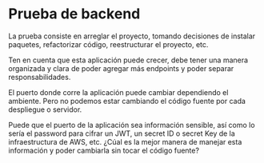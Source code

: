 # Prueba de backend

La prueba consiste en arreglar el proyecto, tomando decisiones de instalar paquetes, refactorizar código, reestructurar el proyecto, etc.

Ten en cuenta que esta aplicación puede crecer, debe tener una manera organizada y clara de poder agregar más endpoints y poder separar responsabilidades.

El puerto donde corre la aplicación puede cambiar dependiendo el ambiente. Pero no podemos estar cambiando el código fuente por cada despliegue o servidor.

Puede que el puerto de la aplicación sea información sensible, así como lo sería el password para cifrar un JWT, un secret ID o secret Key de la infraestructura de AWS, etc. ¿Cúal es la mejor manera de manejar esta información y poder cambiarla sin tocar el código fuente?
